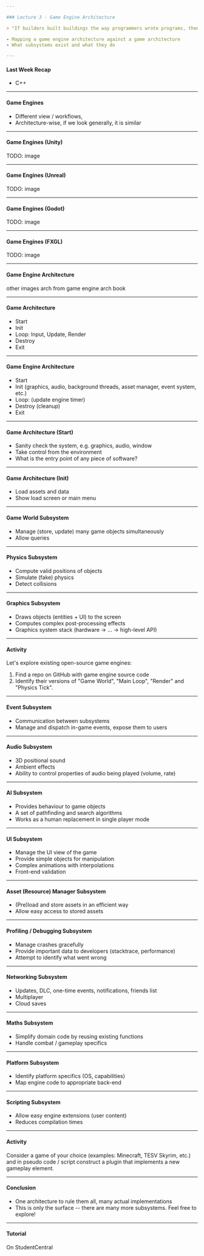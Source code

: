 ```yaml
---

### Lecture 3 - Game Engine Architecture

> "If builders built buildings the way programmers wrote programs, then the first woodpecker that came along would destroy civilization." - Gerald Weinberg

- Mapping a game engine architecture against a game architecture
- What subsystems exist and what they do

---
```


#### Last Week Recap

- C++

---

#### Game Engines

- Different view / workflows, 
- Architecture-wise, if we look generally, it is similar


---

#### Game Engines (Unity)

TODO: image

---

#### Game Engines (Unreal)

TODO: image

---

#### Game Engines (Godot)

TODO: image

---

#### Game Engines (FXGL)

TODO: image


---

#### Game Engine Architecture

other images arch from game engine arch book


---

#### Game Architecture

- Start
- Init
- Loop: Input, Update, Render
- Destroy
- Exit

---

#### Game Engine Architecture

- Start
- Init (graphics, audio, background threads, asset manager, event system, etc.)
- Loop: (update engine timer)
- Destroy (cleanup)
- Exit


---

#### Game Architecture (Start)

- Sanity check the system, e.g. graphics, audio, window
- Take control from the environment
- What is the entry point of any piece of software?


---

#### Game Architecture (Init)

- Load assets and data
- Show load screen or main menu

---

#### Game World Subsystem

- Manage (store, update) many game objects simultaneously
- Allow queries

---

#### Physics Subsystem

- Compute valid positions of objects
- Simulate (fake) physics
- Detect collisions


---

#### Graphics Subsystem

- Draws objects (entities + UI) to the screen
- Computes complex post-processing effects
- Graphics system stack (hardware -> ... -> high-level API)

---

#### Activity

Let's explore existing open-source game engines:
1. Find a repo on GitHub with game engine source code
2. Identify their versions of "Game World", "Main Loop", "Render" and "Physics Tick".

---

#### Event Subsystem

- Communication between subsystems
- Manage and dispatch in-game events, expose them to users

---

#### Audio Subsystem

- 3D positional sound
- Ambient effects
- Ability to control properties of audio being played (volume, rate)

---

#### AI Subsystem

- Provides behaviour to game objects
- A set of pathfinding and search algorithms
- Works as a human replacement in single player mode

---

#### UI Subsystem

- Manage the UI view of the game
- Provide simple objects for manipulation
- Complex animations with interpolations
- Front-end validation

---

#### Asset (Resource) Manager Subsystem

- (Pre)load and store assets in an efficient way
- Allow easy access to stored assets

---

#### Profiling / Debugging Subsystem

- Manage crashes gracefully
- Provide important data to developers (stacktrace, performance)
- Attempt to identify what went wrong

---

#### Networking Subsystem

- Updates, DLC, one-time events, notifications, friends list
- Multiplayer
- Cloud saves

---

#### Maths Subsystem

- Simplify domain code by reusing existing functions
- Handle combat / gameplay specifics

---

#### Platform Subsystem

- Identify platform specifics (OS, capabilities)
- Map engine code to appropriate back-end

---

#### Scripting Subsystem

- Allow easy engine extensions (user content)
- Reduces compilation times


---

#### Activity

Consider a game of your choice (examples: Minecraft, TESV Skyrim, etc.) and in pseudo code / script
construct a plugin that implements a new gameplay element.

---

#### Conclusion

- One architecture to rule them all, many actual implementations
- This is only the surface -- there are many more subsystems. Feel free to explore!

---

#### Tutorial

On StudentCentral